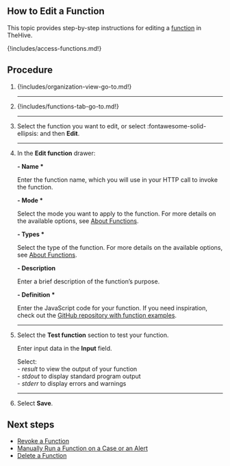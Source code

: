 ## How to Edit a Function

This topic provides step-by-step instructions for editing a [function](about-functions.md) in TheHive.

{!includes/access-functions.md!}

## Procedure

1. {!includes/organization-view-go-to.md!}

    ---

2. {!includes/functions-tab-go-to.md!}

    ---

3. Select the function you want to edit, or select :fontawesome-solid-ellipsis: and then **Edit**.

    ---

4. In the **Edit function** drawer:

    **- Name \***

    Enter the function name, which you will use in your HTTP call to invoke the function.

    **- Mode \***

    Select the mode you want to apply to the function. For more details on the available options, see [About Functions](about-functions.md#function-modes).

    **- Types \***

    Select the type of the function. For more details on the available options, see [About Functions](about-functions.md#function-types).

    **- Description**

    Enter a brief description of the function’s purpose.

    **- Definition \***

    Enter the JavaScript code for your function. If you need inspiration, check out the [GitHub repository with function examples]().

    ---

5. Select the **Test function** section to test your function.

    Enter input data in the **Input** field. 

    Select:  
        - *result* to view the output of your function  
        - *stdout* to display standard program output  
        - *stderr* to display errors and warnings

    ---

6. Select **Save**. 

## Next steps

* [Revoke a Function](revoke-a-function.md)
* [Manually Run a Function on a Case or an Alert](run-a-function-case-alert.md)
* [Delete a Function](delete-a-function.md)